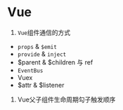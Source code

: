 # Vue

1. `Vue`组件通信的方式
- `props` & `$emit`
- `provide` & `inject`
- $parent & $children 与 ref
- `EventBus`
- Vuex
- $attr & $listener

1. Vue父子组件生命周期勾子触发顺序
 